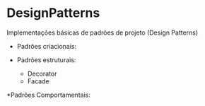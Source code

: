# DesignPatterns

Implementações básicas de padrões de projeto (Design Patterns)

* Padrões criacionais:

* Padrões estruturais:
    - Decorator
    - Facade
  
*Padrões Comportamentais:

